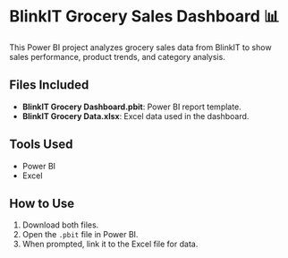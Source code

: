 # BlinkIT Grocery Sales Dashboard 📊

This Power BI project analyzes grocery sales data from BlinkIT to show sales performance, product trends, and category analysis.

## Files Included
- **BlinkIT Grocery Dashboard.pbit**: Power BI report template.
- **BlinkIT Grocery Data.xlsx**: Excel data used in the dashboard.

## Tools Used
- Power BI
- Excel

## How to Use
1. Download both files.
2. Open the `.pbit` file in Power BI.
3. When prompted, link it to the Excel file for data.

